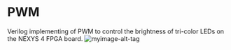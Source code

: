 # PWM
Verilog implementing of PWM to control the brightness of tri-color LEDs on the NEXYS 4 FPGA board.
![myimage-alt-tag](https://cloud.githubusercontent.com/assets/17416158/19633878/b9a6f98c-996a-11e6-9f25-63ac779502e7.png)
